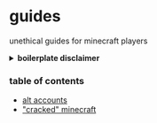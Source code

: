 # guides
unethical guides for minecraft players

<details>
   <summary><strong>boilerplate disclaimer</strong></summary>

  ### educational purposes only
  The content in this GitHub repository is for educational purposes only. Verify information independently before acting on it. We aren't liable for errors, actions taken, or any damages from using the contentp rovided. Use resources responsibly and consult experts when needed. By accessing this repository, you agree to these terms.
     
</details>

### table of contents 
* [alt accounts](https://github.com/unethicalmc/guides/blob/main/alt%20accounts.md#alt-accounts)
* ["cracked" minecraft](https://github.com/unethicalmc/guides/blob/main/%22cracked%22.md#cracked-minecraft)
